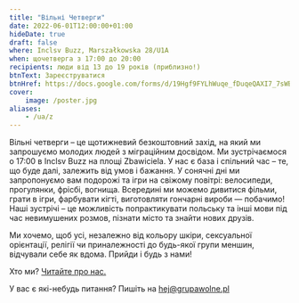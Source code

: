 ```yaml
---
title: "Вільні Четверги"
date: 2022-06-01T12:00:00+01:00
hideDate: true
draft: false
where: Inclsv Buzz, Marszałkowska 28/U1A 
when: щочетверга з 17:00 до 20:00
recipients: люди від 13 до 19 років (приблизно!)
btnText: Зареєструватися
btnHref: https://docs.google.com/forms/d/19Hgf9FYLhWuqe_fDuqeQAXI7_7sWB1C8r82InwtqDfY
cover:
    image: /poster.jpg
aliases:
    - /ua/z
---
```


Вільні четверги – це щотижневий безкоштовний захід, на який ми запрошуємо молодих людей з міграційним досвідом. Ми зустрічаємося о 17:00 в Inclsv Buzz на площі Zbawiciela. У нас є база і спільний час – те, що буде далі, залежить від умов і бажання. У сонячні дні ми запропонуємо вам подорожі та ігри на свіжому повітрі: велосипеди, прогулянки, фрісбі, вогнища. Всередині ми можемо дивитися фільми, грати в ігри, фарбувати кігті, виготовляти гончарні вироби — побачимо! Наші зустрічі – це можливість попрактикувати польську та інші мови під час невимушених розмов, пізнати місто та знайти нових друзів.

Ми хочемо, щоб усі, незалежно від кольору шкіри, сексуальної орієнтації, релігії чи приналежності до будь-якої групи меншин, відчували себе як вдома. Прийди і будь з нами!

Хто ми? [Читайте про нас.](/ua/pro-nas)

У вас є які-небудь питання? Пишіть на hej@grupawolne.pl


